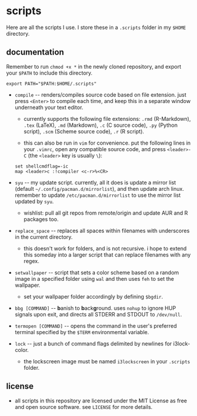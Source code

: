 # scripts

Here are all the scripts I use. I store these in a `.scripts` folder in my
`$HOME` directory.

## documentation

Remember to run `chmod +x *` in the newly cloned repository, and export your
`$PATH` to include this directory.

```
export PATH="$PATH:$HOME/.scripts"
```

* `compile` -- renders/compiles source code based on file extension. just press
  `<Enter>` to compile each time, and keep this in a separate window underneath
  your text editor.

	* currently supports the following file extensions: `.rmd` (R-Markdown),
	  `.tex` (LaTeX), `.md` (Markdown), `.c` (C source code), `.py` (Python
	  script), `.scm` (Scheme source code), `.r` (R script).

	* this can also be run in `vim` for convenience. put the following lines
	  in your `.vimrc`, open any compatible source code, and press
	  `<leader>-C` (the `<leader>` key is usually `\`):

	```
	set shellcmdflag=-ic
	map <leader>c :!compiler <c-r>%<CR>
	```

* `syu` -- my update script. currently, all it does is update a mirror list
  (default `~/.config/pacman.d/mirrorlist`), and then update arch linux.
  remember to update `/etc/pacman.d/mirrorlist` to use the mirror list updated
  by `syu`.

	* wishlist: pull all git repos from remote/origin and update AUR and R
	  packages too.

* `replace_space` -- replaces all spaces within filenames with underscores in
  the current directory.

	* this doesn't work for folders, and is not recursive. i hope to extend
	  this someday into a larger script that can replace filenames with any
	  regex.

* `setwallpaper` -- script that sets a color scheme based on a random image in
  a specified folder using `wal` and then uses `feh` to set the wallpaper.

	* set your wallpaper folder accordingly by defining `$bgdir`.

* `bbg [COMMAND]` -- **b**anish to **b**ack**g**round. uses `nohup` to ignore HUP
  signals upon exit, and directs all STDERR and STDOUT to `/dev/null`.

* `termopen [COMMAND]` -- opens the command in the user's preferred terminal
  specified by the `$TERM` environmental variable.

* `lock` -- just a bunch of command flags delimited by newlines for
  i3lock-color.

	* the lockscreen image must be named `i3lockscreen` in your `.scripts`
	  folder.

## license

* all scripts in this repository are licensed under the MIT License as free and
  open source software. see `LICENSE` for more details.

